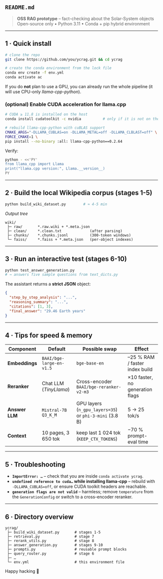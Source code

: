 ## `README.md`

> **OSS RAG prototype** – fact-checking about the Solar-System objects
> Open-source only • Python 3.11 • Conda + pip hybrid environment

---

## 1 · Quick install

```bash
# clone the repo
git clone https://github.com/you/ycrag.git && cd ycrag

# create the conda environment from the lock file
conda env create -f env.yml
conda activate ac
```

If you do **not** plan to use a GPU, you can already run the whole pipeline (it will use CPU-only *llama-cpp-python*).

### (optional) Enable CUDA acceleration for **llama.cpp**

```bash
# CUDA ≥ 11.8 is installed on the host
conda install cudatoolkit -c nvidia          # only if it is not on the system

# rebuild llama-cpp-python with cuBLAS support
CMAKE_ARGS="-DLLAMA_CUBLAS=on -DLLAMA_METAL=off -DLLAMA_CLBLAST=off" \
FORCE_CMAKE=1 \
pip install --no-binary :all: llama-cpp-python==0.2.64
```

Verify:

```bash
python - <<'PY'
from llama_cpp import Llama
print("llama.cpp version:", Llama.__version__)
PY
```

---

## 2 · Build the local Wikipedia corpus (stages 1-5)

```bash
python build_wiki_dataset.py        # ≈ 4-5 min
```

*Output tree*

```
wiki/
 ├─ raw/       *.raw.wiki + *.meta.json
 ├─ clean/     *.clean.txt             (after parsing)
 ├─ chunks/    *.chunks.jsonl          (300-token windows)
 └─ faiss/     *.faiss + *.meta.json   (per-object indexes)
```

---

## 3 · Run an interactive test (stages 6-10)

```bash
python test_answer_generation.py
# → answers five sample questions from text_dicts.py
```

The assistant returns a **strict JSON** object:

```json
{
  "step_by_step_analysis": "...",
  "reasoning_summary": "...",
  "citations": [1, 3],
  "final_answer": "29.46 Earth years"
}
```

---

## 4 · Tips for speed & memory

| Component      | Default                  | Possible swap                                          | Effect                          |
| -------------- | ------------------------ | ------------------------------------------------------ | ------------------------------- |
| **Embeddings** | `BAAI/bge-large-en-v1.5` | `bge-base-en`                                          | –25 % RAM / faster index build  |
| **Reranker**   | Chat LLM (*TinyLlama*)   | Cross-encoder `BAAI/bge-reranker-v2-m3`                | ×10 faster, no generation flags |
| **Answer LLM** | `Mistral-7B Q3_K_M`      | GPU layers (`n_gpu_layers=35`) or `phi-3-mini` (3.8 B) | 5 → 25 tok/s                    |
| **Context**    | 10 pages, 3 650 tok      | keep last 1 024 tok (`KEEP_CTX_TOKENS`)                | −70 % prompt-eval time          |

---

## 5 · Troubleshooting

* **`ImportError: …`** – check that you are inside `conda activate ycrag`.
* **`undefined reference to cuda…` while installing llama-cpp** – rebuild with `-DLLAMA_CUBLAS=off`, or ensure CUDA toolkit headers are reachable.
* **`generation flags are not valid`** – harmless; remove `temperature` from the `GenerationConfig` or switch to a cross-encoder reranker.

---

## 6 · Directory overview

```
ycrag/
 ├─ build_wiki_dataset.py       # stages 1-5
 ├─ retrieval.py                # stage 7
 ├─ rerank_utils.py             # stage 8
 ├─ answer_generation.py        # stages 9-10
 ├─ prompts.py                  # reusable prompt blocks
 ├─ query_router.py             # stage 6
 ├─ …
 └─ env.yml                     # this environment file
```

Happy hacking 🚀
